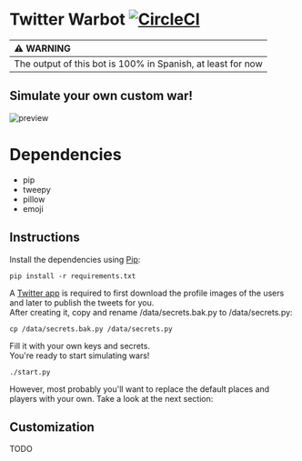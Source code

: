 # Twitter Warbot [![CircleCI](https://circleci.com/gh/marcos-castrillo/twitter-warbot.svg?style=shield)](https://circleci.com/gh/marcos-castrillo/twitter-warbot)
| :warning: WARNING          |
|:---------------------------|
| The output of this bot is 100% in Spanish, at least for now      |

## Simulate your own custom war!
![preview](https://user-images.githubusercontent.com/28508893/101995454-2f539800-3cca-11eb-89d1-407f18907293.png)  

# Dependencies
- pip
- tweepy
- pillow
- emoji

## Instructions
Install the dependencies using [Pip](https://pypi.org/project/pip/):

````pip install -r requirements.txt````

A [Twitter app](https://developer.twitter.com/en/portal/projects-and-apps) is required to first download the profile images of the users and later to publish the tweets for you.  
After creating it, copy and rename /data/secrets.bak.py to /data/secrets.py:

````cp /data/secrets.bak.py /data/secrets.py````

Fill it with your own keys and secrets.  
You're ready to start simulating wars!

````./start.py````

However, most probably you'll want to replace the default places and players with your own. Take a look at the next section:

## Customization
TODO
